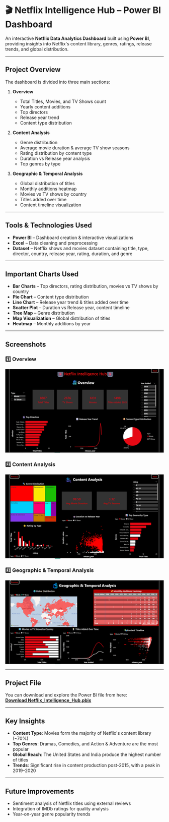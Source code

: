 # 🎬 Netflix Intelligence Hub – Power BI Dashboard

An interactive **Netflix Data Analytics Dashboard** built using **Power BI**, providing insights into Netflix's content library, genres, ratings, release trends, and global distribution.

---

## Project Overview
The dashboard is divided into three main sections:

1. **Overview**
   - Total Titles, Movies, and TV Shows count
   - Yearly content additions
   - Top directors
   - Release year trend
   - Content type distribution

2. **Content Analysis**
   - Genre distribution
   - Average movie duration & average TV show seasons
   - Rating distribution by content type
   - Duration vs Release year analysis
   - Top genres by type

3. **Geographic & Temporal Analysis**
   - Global distribution of titles
   - Monthly additions heatmap
   - Movies vs TV shows by country
   - Titles added over time
   - Content timeline visualization

---

## Tools & Technologies Used
- **Power BI** – Dashboard creation & interactive visualizations
- **Excel** – Data cleaning and preprocessing
- **Dataset** – Netflix shows and movies dataset containing title, type, director, country, release year, rating, duration, and genre

---

## Important Charts Used
- **Bar Charts** – Top directors, rating distribution, movies vs TV shows by country
- **Pie Chart** – Content type distribution
- **Line Chart** – Release year trend & titles added over time
- **Scatter Plot** – Duration vs Release year, content timeline
- **Tree Map** – Genre distribution
- **Map Visualization** – Global distribution of titles
- **Heatmap** – Monthly additions by year

---

## Screenshots

### 1️⃣ Overview
![Overview](https://github.com/Kamatchi0812/Netflix-Content-Insights/raw/main/Netflix_page1.png)

### 2️⃣ Content Analysis
![Content Analysis](https://github.com/Kamatchi0812/Netflix-Content-Insights/raw/main/Netflix_page2.png)

### 3️⃣ Geographic & Temporal Analysis
![Geographic & Temporal Analysis](https://github.com/Kamatchi0812/Netflix-Content-Insights/raw/main/Netflix_page3.png)

---

## Project File
You can download and explore the Power BI file from here:  
[**Download Netflix_Intelligence_Hub.pbix**](https://github.com/Kamatchi0812/Netflix-Content-Insights/raw/main/Netflix_content_Analytics.pbix)

---

## Key Insights
- **Content Type**: Movies form the majority of Netflix's content library (~70%)
- **Top Genres**: Dramas, Comedies, and Action & Adventure are the most popular
- **Global Reach**: The United States and India produce the highest number of titles
- **Trends**: Significant rise in content production post-2015, with a peak in 2019–2020

---

## Future Improvements
- Sentiment analysis of Netflix titles using external reviews
- Integration of IMDb ratings for quality analysis
- Year-on-year genre popularity trends
